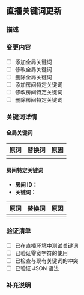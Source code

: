 ## 直播关键词更新

### 描述
<!-- 简要描述关键词的更改 -->

### 变更内容
<!-- 添加、修改或删除了哪些关键词？ -->
- [ ] 添加全局关键词
- [ ] 修改全局关键词
- [ ] 删除全局关键词
- [ ] 添加房间特定关键词
- [ ] 修改房间特定关键词
- [ ] 删除房间特定关键词

### 关键词详情
<!-- 提供关键词更改的详细信息 -->

#### 全局关键词
<!-- 列出全局关键词的更改 -->
| 原词 | 替换词 | 原因 |
|------|--------|------|
|      |        |      |

#### 房间特定关键词
<!-- 列出房间特定关键词的更改 -->
- **房间 ID：**
- **关键词：**

| 原词 | 替换词 | 原因 |
|------|--------|------|
|      |        |      |

### 验证清单
<!-- 你是如何验证这些更改的？ -->
- [ ] 已在直播环境中测试关键词
- [ ] 已验证零宽字符的使用
- [ ] 已检查与现有关键词的冲突
- [ ] 已验证 JSON 语法

### 补充说明
<!-- 任何额外的上下文，例如为什么需要过滤这些关键词 -->
